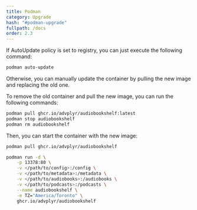 ```yaml
---
title: Podman
category: Upgrade
hash: "#podman-upgrade"
fullpath: /docs
order: 2.3
---
```



If AutoUpdate policy is set to registry, you can just execute the following command:

```bash
podman auto-update
```

Otherwise, you can manually update the container by pulling the new image and replacing the old one.

To remove the old container and pull the new image, you can run the following commands:

```bash
podman pull ghcr.io/advplyr/audiobookshelf:latest
podman stop audiobookshelf
podman rm audiobookshelf
```

Then, you can start the container with the new image:

```bash
podman pull ghcr.io/advplyr/audiobookshelf

podman run -d \
    -p 13378:80 \
    -v </path/to/config>:/config \
    -v </path/to/metadata>:/metadata \
    -v </path/to/audiobooks>:/audiobooks \
    -v </path/to/podcasts>:/podcasts \
    --name audiobookshelf \
    -e TZ="America/Toronto" \
    ghcr.io/advplyr/audiobookshelf
```
